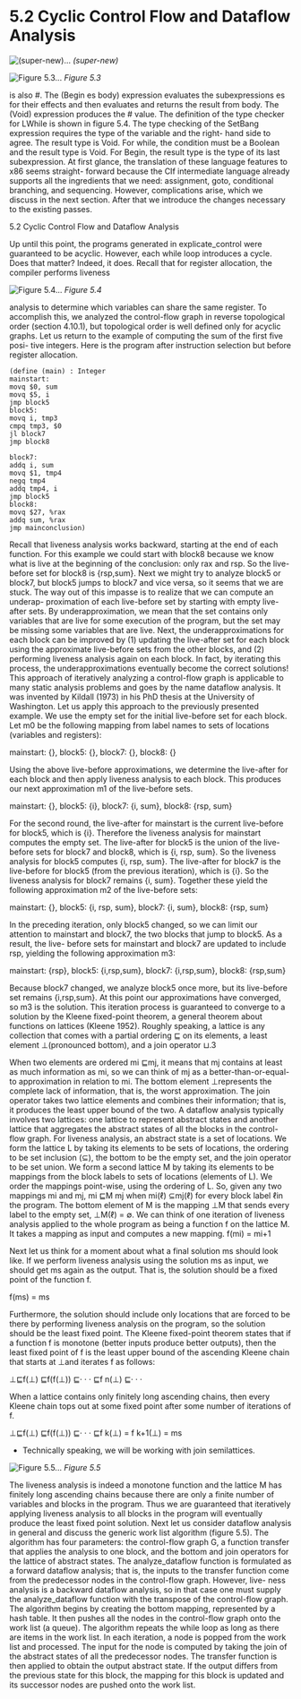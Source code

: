 # 5.2 Cyclic Control Flow and Dataflow Analysis

![(super-new)...](images/page_99_vector_cluster_88.png)
*(super-new)*

![Figure 5.3...](images/page_99_vector_cluster_371.png)
*Figure 5.3*

is also #<void>. The (Begin es body) expression evaluates the subexpressions es for their effects and then evaluates and returns the result from body. The (Void) expression produces the #<void> value. The definition of the type checker for LWhile is shown in figure 5.4. The type checking of the SetBang expression requires the type of the variable and the right- hand side to agree. The result type is Void. For while, the condition must be a Boolean and the result type is Void. For Begin, the result type is the type of its last subexpression. At first glance, the translation of these language features to x86 seems straight- forward because the CIf intermediate language already supports all the ingredients that we need: assignment, goto, conditional branching, and sequencing. However, complications arise, which we discuss in the next section. After that we introduce the changes necessary to the existing passes.

5.2 Cyclic Control Flow and Dataflow Analysis

Up until this point, the programs generated in explicate_control were guaranteed to be acyclic. However, each while loop introduces a cycle. Does that matter? Indeed, it does. Recall that for register allocation, the compiler performs liveness

![Figure 5.4...](images/page_100_vector_cluster_390.png)
*Figure 5.4*

analysis to determine which variables can share the same register. To accomplish this, we analyzed the control-flow graph in reverse topological order (section 4.10.1), but topological order is well defined only for acyclic graphs. Let us return to the example of computing the sum of the first five posi- tive integers. Here is the program after instruction selection but before register allocation.

```
(define (main) : Integer
mainstart:
movq $0, sum
movq $5, i
jmp block5
block5:
movq i, tmp3
cmpq tmp3, $0
jl block7
jmp block8
```

```
block7:
addq i, sum
movq $1, tmp4
negq tmp4
addq tmp4, i
jmp block5
block8:
movq $27, %rax
addq sum, %rax
jmp mainconclusion)
```

Recall that liveness analysis works backward, starting at the end of each function. For this example we could start with block8 because we know what is live at the beginning of the conclusion: only rax and rsp. So the live-before set for block8 is {rsp,sum}. Next we might try to analyze block5 or block7, but block5 jumps to block7 and vice versa, so it seems that we are stuck. The way out of this impasse is to realize that we can compute an underap- proximation of each live-before set by starting with empty live-after sets. By underapproximation, we mean that the set contains only variables that are live for some execution of the program, but the set may be missing some variables that are live. Next, the underapproximations for each block can be improved by (1) updating the live-after set for each block using the approximate live-before sets from the other blocks, and (2) performing liveness analysis again on each block. In fact, by iterating this process, the underapproximations eventually become the correct solutions! This approach of iteratively analyzing a control-flow graph is applicable to many static analysis problems and goes by the name dataflow analysis. It was invented by Kildall (1973) in his PhD thesis at the University of Washington. Let us apply this approach to the previously presented example. We use the empty set for the initial live-before set for each block. Let m0 be the following mapping from label names to sets of locations (variables and registers):

mainstart: {}, block5: {}, block7: {}, block8: {}

Using the above live-before approximations, we determine the live-after for each block and then apply liveness analysis to each block. This produces our next approximation m1 of the live-before sets.

mainstart: {}, block5: {i}, block7: {i, sum}, block8: {rsp, sum}

For the second round, the live-after for mainstart is the current live-before for block5, which is {i}. Therefore the liveness analysis for mainstart computes the empty set. The live-after for block5 is the union of the live-before sets for block7 and block8, which is {i, rsp, sum}. So the liveness analysis for block5 computes {i, rsp, sum}. The live-after for block7 is the live-before for block5 (from the previous iteration), which is {i}. So the liveness analysis for block7 remains {i, sum}. Together these yield the following approximation m2 of the live-before sets:

mainstart: {}, block5: {i, rsp, sum}, block7: {i, sum}, block8: {rsp, sum}

In the preceding iteration, only block5 changed, so we can limit our attention to mainstart and block7, the two blocks that jump to block5. As a result, the live- before sets for mainstart and block7 are updated to include rsp, yielding the following approximation m3:

mainstart: {rsp}, block5: {i,rsp,sum}, block7: {i,rsp,sum}, block8: {rsp,sum}

Because block7 changed, we analyze block5 once more, but its live-before set remains {i,rsp,sum}. At this point our approximations have converged, so m3 is the solution. This iteration process is guaranteed to converge to a solution by the Kleene fixed-point theorem, a general theorem about functions on lattices (Kleene 1952). Roughly speaking, a lattice is any collection that comes with a partial ordering ⊑ on its elements, a least element ⊥(pronounced bottom), and a join operator ⊔.3

When two elements are ordered mi ⊑mj, it means that mj contains at least as much information as mi, so we can think of mj as a better-than-or-equal-to approximation in relation to mi. The bottom element ⊥represents the complete lack of information, that is, the worst approximation. The join operator takes two lattice elements and combines their information; that is, it produces the least upper bound of the two. A dataflow analysis typically involves two lattices: one lattice to represent abstract states and another lattice that aggregates the abstract states of all the blocks in the control-flow graph. For liveness analysis, an abstract state is a set of locations. We form the lattice L by taking its elements to be sets of locations, the ordering to be set inclusion (⊆), the bottom to be the empty set, and the join operator to be set union. We form a second lattice M by taking its elements to be mappings from the block labels to sets of locations (elements of L). We order the mappings point-wise, using the ordering of L. So, given any two mappings mi and mj, mi ⊑M mj when mi(ℓ) ⊆mj(ℓ) for every block label ℓin the program. The bottom element of M is the mapping ⊥M that sends every label to the empty set, ⊥M(ℓ) = ∅. We can think of one iteration of liveness analysis applied to the whole program as being a function f on the lattice M. It takes a mapping as input and computes a new mapping. f(mi) = mi+1

Next let us think for a moment about what a final solution ms should look like. If we perform liveness analysis using the solution ms as input, we should get ms again as the output. That is, the solution should be a fixed point of the function f.

f(ms) = ms

Furthermore, the solution should include only locations that are forced to be there by performing liveness analysis on the program, so the solution should be the least fixed point. The Kleene fixed-point theorem states that if a function f is monotone (better inputs produce better outputs), then the least fixed point of f is the least upper bound of the ascending Kleene chain that starts at ⊥and iterates f as follows:

⊥⊑f(⊥) ⊑f(f(⊥)) ⊑· · · ⊑f n(⊥) ⊑· · ·

When a lattice contains only finitely long ascending chains, then every Kleene chain tops out at some fixed point after some number of iterations of f.

⊥⊑f(⊥) ⊑f(f(⊥)) ⊑· · · ⊑f k(⊥) = f k+1(⊥) = ms

* Technically speaking, we will be working with join semilattices.

![Figure 5.5...](images/page_103_vector_cluster_324.png)
*Figure 5.5*

The liveness analysis is indeed a monotone function and the lattice M has finitely long ascending chains because there are only a finite number of variables and blocks in the program. Thus we are guaranteed that iteratively applying liveness analysis to all blocks in the program will eventually produce the least fixed point solution. Next let us consider dataflow analysis in general and discuss the generic work list algorithm (figure 5.5). The algorithm has four parameters: the control-flow graph G, a function transfer that applies the analysis to one block, and the bottom and join operators for the lattice of abstract states. The analyze_dataflow function is formulated as a forward dataflow analysis; that is, the inputs to the transfer function come from the predecessor nodes in the control-flow graph. However, live- ness analysis is a backward dataflow analysis, so in that case one must supply the analyze_dataflow function with the transpose of the control-flow graph. The algorithm begins by creating the bottom mapping, represented by a hash table. It then pushes all the nodes in the control-flow graph onto the work list (a queue). The algorithm repeats the while loop as long as there are items in the work list. In each iteration, a node is popped from the work list and processed. The input for the node is computed by taking the join of the abstract states of all the predecessor nodes. The transfer function is then applied to obtain the output abstract state. If the output differs from the previous state for this block, the mapping for this block is updated and its successor nodes are pushed onto the work list.

